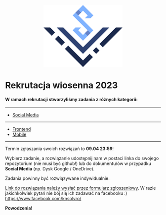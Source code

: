 <div align="center">
<img src="./assets/logo_solvro.png" height="200">
</div>

# Rekrutacja wiosenna 2023

#### W ramach rekrutacji stworzyliśmy zadania z różnych kategorii:
---
  - [Social Media](./socialmedia/zadanie.md)
---
  - [Frontend](./frontend/zadanie.md)
  - [Mobile](./mobile/zadanie.md)
---
Termin zgłaszania swoich rozwiązań to **09.04 23:59**!

Wybierz zadanie, a rozwiązanie udostępnij nam w postaci linka do swojego repozytorium (nie musi być github!) lub do dokumentu/ów w przypadku **Social Media** (np. Dysk Google / OneDrive).

Zadania powinny być rozwiązywane indywidualnie.

[Link do rozwiązania należy wysłać przez formularz zgłoszeniowy](https://forms.gle/Wkm6yL7m6z9zsren6). W razie jakichkolwiek pytań nie bój się ich zadawać na facebooku :) https://www.facebook.com/knsolvro/ 

**Powodzenia!**
